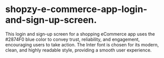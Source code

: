 # shopzy-e-commerce-app-login-and-sign-up-screen.
This login and sign-up screen for a shopping eCommerce app uses the #2874F0 blue color to convey trust, reliability, and engagement, encouraging users to take action. The Inter font is chosen for its modern, clean, and highly readable style, providing a smooth user experience.
